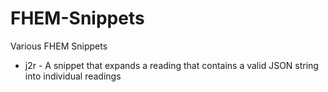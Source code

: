 # FHEM-Snippets
Various FHEM Snippets

- j2r - A snippet that expands a reading that contains a valid JSON string into individual readings
